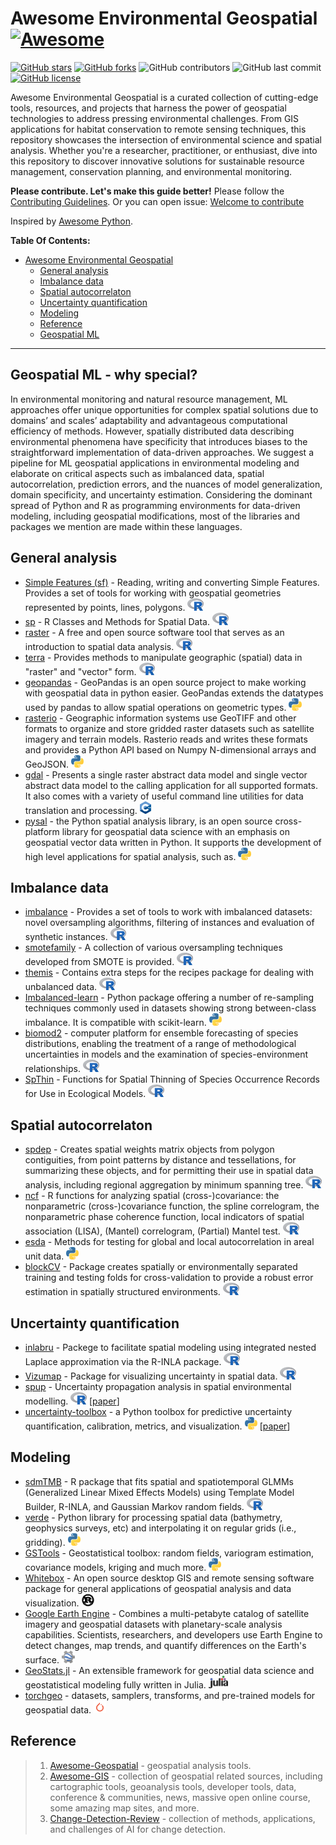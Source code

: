 # Awesome Environmental Geospatial [![Awesome](https://cdn.rawgit.com/sindresorhus/awesome/d7305f38d29fed78fa85652e3a63e154dd8e8829/media/badge.svg)](https://github.com/mishagrol/Awesome-Environmental-Geospatial)

[![GitHub stars](https://img.shields.io/github/stars/mishagrol/Awesome-Environmental-Geospatial)](https://github.com/mishagrol/Awesome-Environmental-Geospatial/stargazers)
[![GitHub forks](https://img.shields.io/github/forks/mishagrol/Awesome-Environmental-Geospatial)](https://github.com/mishagrol/Awesome-Environmental-Geospatial/network)
![GitHub contributors](https://img.shields.io/github/contributors/mishagrol/Awesome-Environmental-Geospatial)
![GitHub last commit](https://img.shields.io/github/last-commit/mishagrol/Awesome-Environmental-Geospatial)
[![GitHub license](https://img.shields.io/github/license/mishagrol/Awesome-Environmental-Geospatial)](https://github.com/mishagrol/Awesome-Environmental-Geospatial/blob/master/LICENSE)


Awesome Environmental Geospatial is a curated collection of cutting-edge tools, resources, and projects that harness the power of geospatial technologies to address pressing environmental challenges. From GIS applications for habitat conservation to remote sensing techniques, this repository showcases the intersection of environmental science and spatial analysis. Whether you're a researcher, practitioner, or enthusiast, dive into this repository to discover innovative solutions for sustainable resource management, conservation planning, and environmental monitoring.

**Please contribute. Let's make this guide better!** Please follow the [Contributing Guidelines](https://github.com/mishagrol/Awesome-Environmental-Geospatial/blob/master/Contribute.md). Or you can open issue: [Welcome to contribute](https://github.com/mishagrol/Awesome-Environmental-Geospatial/issues/)

Inspired by [Awesome Python](https://github.com/vinta/awesome-python).

**Table Of Contents:**
- [Awesome Environmental Geospatial ](#awesome-environmental-geospatial-)
  - [General analysis](#general-analysis)
  - [Imbalance data](#imbalance-data)
  - [Spatial autocorrelaton](#spatial-autocorrelaton)
  - [Uncertainty quantification](#uncertainty-quantification)
  - [Modeling](#modeling)
  - [Reference](#reference)
  - [Geospatial ML](#geospatial-ml)

----
## Geospatial ML - why special?
In environmental monitoring and natural resource management, ML approaches offer unique opportunities for complex spatial solutions due to domains’ and scales’ adaptability and advantageous computational efficiency of methods. However, spatially distributed data describing environmental phenomena have specificity that introduces biases to the straightforward implementation of data-driven approaches. 
We suggest a pipeline for ML geospatial applications in environmental modeling and elaborate on critical aspects such as imbalanced data, spatial autocorrelation, prediction errors, and the nuances of model generalization, domain specificity, and uncertainty estimation.
Considering the dominant spread of Python and R as programming environments for data-driven modeling, including geospatial modifications, most of the libraries and packages we mention are made within these languages.

## General analysis
- [Simple Features (sf)](https://r-spatial.github.io/sf/articles/sf1.html) -  Reading, writing and converting Simple Features. Provides a set of tools for working with geospatial geometries represented by points, lines, polygons. <img height="20" src="img/R.png" alt="R">
- [sp](https://github.com/edzer/sp/) - R Classes and Methods for Spatial Data. <img height="20" src="img/R.png" alt="R">
- [raster](https://github.com/rspatial/raster) - A free and open source software tool that serves as an introduction to spatial data analysis. <img height="20" src="img/R.png" alt="R">
- [terra](https://github.com/rspatial/terra) - Provides methods to manipulate geographic (spatial) data in "raster" and "vector" form. <img height="20" src="img/R.png" alt="R">
- [geopandas](https://github.com/geopandas/geopandas) - GeoPandas is an open source project to make working with geospatial data in python easier. GeoPandas extends the datatypes used by pandas to allow spatial operations on geometric types. <img height="20" src="img/python.png" alt="Python">
- [rasterio](https://github.com/rasterio/rasterio) - Geographic information systems use GeoTIFF and other formats to organize and store gridded raster datasets such as satellite imagery and terrain models. Rasterio reads and writes these formats and provides a Python API based on Numpy N-dimensional arrays and GeoJSON. <img height="20" src="img/python.png" alt="Python">
- [gdal](https://github.com/OSGeo/gdal) - Presents a single raster abstract data model and single vector abstract data model to the calling application for all supported formats. It also comes with a variety of useful command line utilities for data translation and processing. <img height="20" src="img/c++.png" alt="C++">
- [pysal](https://github.com/pysal/pysal) - the Python spatial analysis library, is an open source cross-platform library for geospatial data science with an emphasis on geospatial vector data written in Python. It supports the development of high level applications for spatial analysis, such as. <img height="20" src="img/python.png" alt="Python">
  
## Imbalance data

- [imbalance](https://github.com/ncordon/imbalance) -  Provides a set of tools to work with imbalanced datasets: novel oversampling algorithms, filtering of instances and evaluation of synthetic instances. <img height="20" src="img/R.png" alt="R">
- [smotefamily](https://cran.r-project.org/web/packages/smotefamily/index.html) - A collection of various oversampling techniques developed from SMOTE is provided. <img height="20" src="img/R.png" alt="R">
- [themis](https://github.com/tidymodels/themis) - Contains extra steps for the recipes package for dealing with unbalanced data. <img height="20" src="img/R.png" alt="R">
- [Imbalanced-learn](https://github.com/scikit-learn-contrib/imbalanced-learn) - Python package offering a number of re-sampling techniques commonly used in datasets showing strong between-class imbalance. It is compatible with scikit-learn. <img height="20" src="img/python.png" alt="Python">
- [biomod2](https://github.com/biomodhub/biomod2) - computer platform for ensemble forecasting of species distributions, enabling the treatment of a range of methodological uncertainties in models and the examination of species-environment relationships. <img height="20" src="img/R.png" alt="R">
- [SpThin](https://github.com/mlammens/spThin) - Functions for Spatial Thinning of Species Occurrence Records for
Use in Ecological Models. <img height="20" src="img/R.png" alt="R">

## Spatial autocorrelaton

- [spdep](https://github.com/r-spatial/spdep/) - Creates spatial weights matrix objects from polygon contiguities, from point patterns by distance and tessellations, for summarizing these objects, and for permitting their use in spatial data analysis, including regional aggregation by minimum spanning tree. <img height="20" src="img/R.png" alt="R">
- [ncf](https://github.com/objornstad/ncf) - R functions for analyzing spatial (cross-)covariance: the nonparametric (cross-)covariance function, the spline correlogram, the nonparametric phase coherence function, local indicators of spatial association (LISA), (Mantel) correlogram, (Partial) Mantel test. <img height="20" src="img/R.png" alt="R">
- [esda](https://github.com/pysal/esda) - Methods for testing for global and local autocorrelation in areal unit data. <img height="20" src="img/python.png" alt="Pytnon">
- [blockCV](https://github.com/rvalavi/blockCV) - Package creates spatially or environmentally separated training and testing folds for cross-validation to provide a robust error estimation in spatially structured environments. <img height="20" src="img/R.png" alt="R">

## Uncertainty quantification

- [inlabru](https://github.com/inlabru-org/inlabru/) - Packege to facilitate spatial modeling using integrated nested Laplace approximation via the R-INLA package. <img height="20" src="img/R.png" alt="R">
- [Vizumap](https://github.com/lydialucchesi/Vizumap) - Package for visualizing uncertainty in spatial data. <img height="20" src="img/R.png" alt="R">
- [spup](https://cran.r-project.org/web/packages/spup/index.html) - Uncertainty propagation analysis in spatial environmental modelling. <img height="20" src="img/R.png" alt="R"> [[paper](https://journal.r-project.org/archive/2018/RJ-2018-047/RJ-2018-047.pdf)]
- [uncertainty-toolbox](https://github.com/uncertainty-toolbox/uncertainty-toolbox) - a Python toolbox for predictive uncertainty quantification, calibration, metrics, and visualization. <img height="20" src="img/python.png" alt="python"> [[paper](https://arxiv.org/abs/2109.10254)] 

## Modeling

- [sdmTMB](https://github.com/pbs-assess/sdmTMB/) - R package that fits spatial and spatiotemporal GLMMs (Generalized Linear Mixed Effects Models) using Template Model Builder, R-INLA, and Gaussian Markov random fields. <img height="20" src="img/R.png" alt="R">
- [verde](https://github.com/fatiando/verde) - Python library for processing spatial data (bathymetry, geophysics surveys, etc) and interpolating it on regular grids (i.e., gridding). <img height="20" src="img/python.png" alt="Python">
- [GSTools](https://github.com/GeoStat-Framework/GSTools) - Geostatistical toolbox: random fields, variogram estimation, covariance models, kriging and much more. <img height="20" src="img/python.png" alt="Python">
- [Whitebox](http://www.uoguelph.ca/~hydrogeo/Whitebox/) - An open source desktop GIS and remote sensing software package for general applications of geospatial analysis and data visualization. <img height="20" src="img/rust.png" alt="Rust">
- [Google Earth Engine](https://earthengine.google.com/) - Combines a multi-petabyte catalog of satellite imagery and geospatial datasets with planetary-scale analysis capabilities. Scientists, researchers, and developers use Earth Engine to detect changes, map trends, and quantify differences on the Earth's surface. <img height="20" src="img/gee.png" alt="Rust">
- [GeoStats.jl](https://github.com/JuliaEarth/GeoStats.jl) - An extensible framework for geospatial data science and geostatistical modeling fully written in Julia. <img height="20" src="img/julia.png" alt="Julia">
- [torchgeo](https://github.com/microsoft/torchgeo) - datasets, samplers, transforms, and pre-trained models for geospatial data. <img height="20" src="img/pytorch.png" alt="Torch">
  
## Reference

>1. [Awesome-Geospatial](https://github.com/sacridini/Awesome-Geospatial) - geospatial analysis tools.
>2. [Awesome-GIS](https://github.com/mishagrol/Awesome-Environmental-Geospatial) - collection of geospatial related sources, including cartographic tools, geoanalysis tools, developer tools, data, conference & communities, news, massive open online course, some amazing map sites, and more.
>3. [Change-Detection-Review](https://github.com/MinZHANG-WHU/Change-Detection-Review) - collection of methods, applications, and challenges of AI for change detection.
